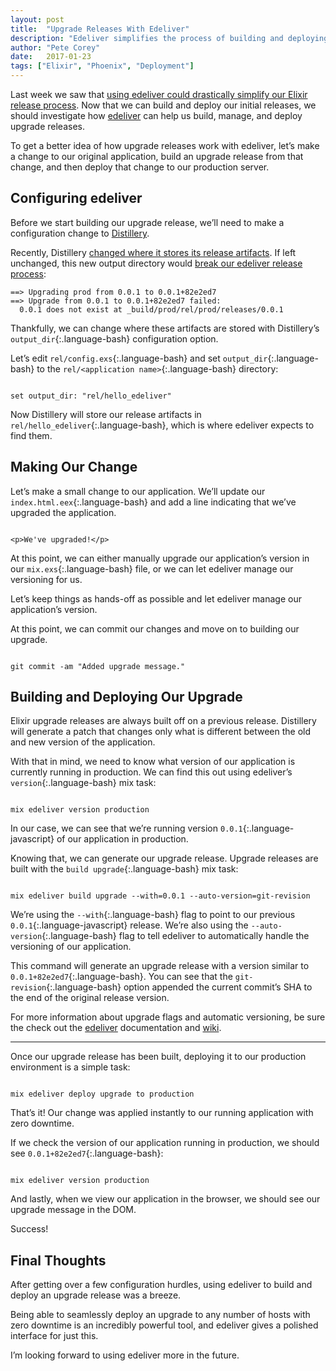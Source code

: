 ```yaml
---
layout: post
title:  "Upgrade Releases With Edeliver"
description: "Edeliver simplifies the process of building and deploying upgrade releases for your Elixir and Phoenix applications."
author: "Pete Corey"
date:   2017-01-23
tags: ["Elixir", "Phoenix", "Deployment"]
---
```



Last week we saw that [using edeliver could drastically simplify our Elixir release process](http://www.east5th.co/blog/2017/01/16/simplifying-elixir-releases-with-edeliver/). Now that we can build and deploy our initial releases, we should investigate how [edeliver](https://github.com/boldpoker/edeliver) can help us build, manage, and deploy upgrade releases.

To get a better idea of how upgrade releases work with edeliver, let’s make a change to our original application, build an upgrade release from that change, and then deploy that change to our production server.

## Configuring edeliver

Before we start building our upgrade release, we’ll need to make a configuration change to [Distillery](https://github.com/bitwalker/distillery).

Recently, Distillery [changed where it stores its release artifacts](https://github.com/bitwalker/distillery/blob/master/CHANGELOG.md#changed).   If left unchanged, this new output directory would [break our edeliver release process](https://github.com/boldpoker/edeliver/issues/182):

<pre class='language-*'><code class='language-*'>==> Upgrading prod from 0.0.1 to 0.0.1+82e2ed7
==> Upgrade from 0.0.1 to 0.0.1+82e2ed7 failed:
  0.0.1 does not exist at _build/prod/rel/prod/releases/0.0.1
</code></pre>

Thankfully, we can change where these artifacts are stored with Distillery’s `output_dir`{:.language-bash} configuration option.

Let’s edit `rel/config.exs`{:.language-bash} and set `output_dir`{:.language-bash} to the `rel/<application name>`{:.language-bash} directory:

<pre class='language-elixir'><code class='language-elixir'>
set output_dir: "rel/hello_edeliver"
</code></pre>

Now Distillery will store our release artifacts in `rel/hello_edeliver`{:.language-bash}, which is where edeliver expects to find them.

## Making Our Change

Let’s make a small change to our application. We’ll update our `index.html.eex`{:.language-bash} and add a line indicating that we’ve upgraded the application.

<pre class='language-markup'><code class='language-markup'>
&lt;p>We've upgraded!&lt;/p>
</code></pre>

At this point, we can either manually upgrade our application’s version in our `mix.exs`{:.language-bash} file, or we can let edeliver manage our versioning for us.

Let’s keep things as hands-off as possible and let edeliver manage our application’s version.

At this point, we can commit our changes and move on to building our upgrade.

<pre class='language-bash'><code class='language-bash'>
git commit -am "Added upgrade message."
</code></pre>

## Building and Deploying Our Upgrade

Elixir upgrade releases are always built off on a previous release. Distillery will generate a patch that changes only what is different between the old and new version of the application.

With that in mind, we need to know what version of our application is currently running in production. We can find this out using edeliver’s `version`{:.language-bash} mix task:

<pre class='language-bash'><code class='language-bash'>
mix edeliver version production
</code></pre>

In our case, we can see that we’re running version `0.0.1`{:.language-javascript} of our application in production.

Knowing that, we can generate our upgrade release. Upgrade releases are built with the `build upgrade`{:.language-bash} mix task:

<pre class='language-bash'><code class='language-bash'>
mix edeliver build upgrade --with=0.0.1 --auto-version=git-revision
</code></pre>

We’re using the `--with`{:.language-bash} flag to point to our previous `0.0.1`{:.language-javascript} release. We’re also using the `--auto-version`{:.language-bash} flag to tell edeliver to automatically handle the versioning of our application.

This command will generate an upgrade release with a version similar to `0.0.1+82e2ed7`{:.language-bash}. You can see that the `git-revision`{:.language-bash} option appended the current commit’s SHA to the end of the original release version.

For more information about upgrade flags and automatic versioning, be sure the check out the [edeliver](https://github.com/boldpoker/edeliver#build-an-upgrade-package) documentation and [wiki](https://github.com/boldpoker/edeliver/wiki/Auto-Versioning).

---- 

Once our upgrade release has been built, deploying it to our production environment is a simple task:

<pre class='language-bash'><code class='language-bash'>
mix edeliver deploy upgrade to production
</code></pre>

That’s it! Our change was applied instantly to our running application with zero downtime.

If we check the version of our application running in production, we should see `0.0.1+82e2ed7`{:.language-bash}:

<pre class='language-bash'><code class='language-bash'>
mix edeliver version production
</code></pre>

And lastly, when we view our application in the browser, we should see our upgrade message in the DOM.

Success!

## Final Thoughts

After getting over a few configuration hurdles, using edeliver to build and deploy an upgrade release was a breeze.

Being able to seamlessly deploy an upgrade to any number of hosts with zero downtime is an incredibly powerful tool, and edeliver gives a polished interface for just this.

I’m looking forward to using edeliver more in the future.
